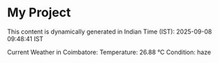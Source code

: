 # My Project

This content is dynamically generated in Indian Time (IST): 2025-09-08 09:48:41 IST


Current Weather in Coimbatore:
Temperature: 26.88 °C
Condition: haze

